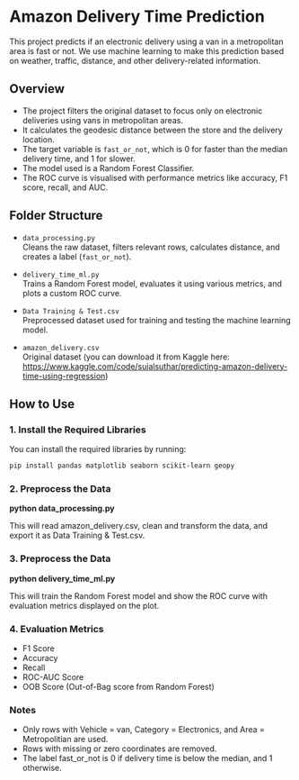 # Amazon Delivery Time Prediction

This project predicts if an electronic delivery using a van in a metropolitan area is fast or not. We use machine learning to make this prediction based on weather, traffic, distance, and other delivery-related information.

## Overview

- The project filters the original dataset to focus only on electronic deliveries using vans in metropolitan areas.
- It calculates the geodesic distance between the store and the delivery location.
- The target variable is `fast_or_not`, which is 0 for faster than the median delivery time, and 1 for slower.
- The model used is a Random Forest Classifier.
- The ROC curve is visualised with performance metrics like accuracy, F1 score, recall, and AUC.

## Folder Structure

- `data_processing.py`  
  Cleans the raw dataset, filters relevant rows, calculates distance, and creates a label (`fast_or_not`).

- `delivery_time_ml.py`  
  Trains a Random Forest model, evaluates it using various metrics, and plots a custom ROC curve.

- `Data Training & Test.csv`  
  Preprocessed dataset used for training and testing the machine learning model.

- `amazon_delivery.csv`  
  Original dataset (you can download it from Kaggle here:  
  https://www.kaggle.com/code/sujalsuthar/predicting-amazon-delivery-time-using-regression)

## How to Use

### 1. Install the Required Libraries

You can install the required libraries by running:

```bash
pip install pandas matplotlib seaborn scikit-learn geopy
```

### 2. Preprocess the Data

**python data_processing.py**

This will read amazon_delivery.csv, clean and transform the data, and export it as Data Training & Test.csv.

### 3. Preprocess the Data

**python delivery_time_ml.py**

This will train the Random Forest model and show the ROC curve with evaluation metrics displayed on the plot.

### 4. Evaluation Metrics
- F1 Score
- Accuracy
- Recall
- ROC-AUC Score
- OOB Score (Out-of-Bag score from Random Forest)

### Notes

- Only rows with Vehicle = van, Category = Electronics, and Area = Metropolitian are used.
- Rows with missing or zero coordinates are removed.
- The label fast_or_not is 0 if delivery time is below the median, and 1 otherwise.
